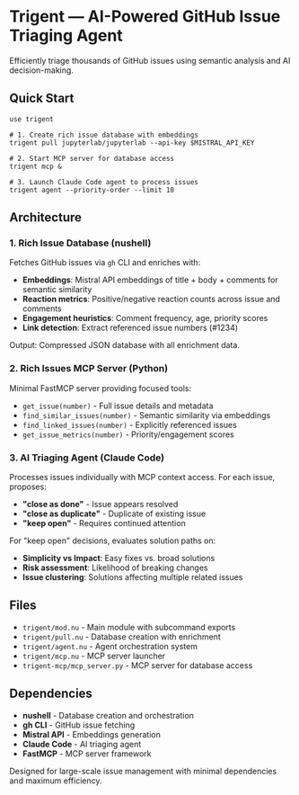 # Trigent — AI-Powered GitHub Issue Triaging Agent

Efficiently triage thousands of GitHub issues using semantic analysis and AI decision-making.

## Quick Start

```nu
use trigent

# 1. Create rich issue database with embeddings
trigent pull jupyterlab/jupyterlab --api-key $MISTRAL_API_KEY

# 2. Start MCP server for database access  
trigent mcp &

# 3. Launch Claude Code agent to process issues
trigent agent --priority-order --limit 10
```

## Architecture

### 1. Rich Issue Database (nushell)
Fetches GitHub issues via `gh` CLI and enriches with:
- **Embeddings**: Mistral API embeddings of title + body + comments for semantic similarity
- **Reaction metrics**: Positive/negative reaction counts across issue and comments
- **Engagement heuristics**: Comment frequency, age, priority scores
- **Link detection**: Extract referenced issue numbers (#1234)

Output: Compressed JSON database with all enrichment data.

### 2. Rich Issues MCP Server (Python)
Minimal FastMCP server providing focused tools:
- `get_issue(number)` - Full issue details and metadata
- `find_similar_issues(number)` - Semantic similarity via embeddings  
- `find_linked_issues(number)` - Explicitly referenced issues
- `get_issue_metrics(number)` - Priority/engagement scores

### 3. AI Triaging Agent (Claude Code)
Processes issues individually with MCP context access. For each issue, proposes:
- **"close as done"** - Issue appears resolved
- **"close as duplicate"** - Duplicate of existing issue
- **"keep open"** - Requires continued attention

For "keep open" decisions, evaluates solution paths on:
- **Simplicity vs Impact**: Easy fixes vs. broad solutions
- **Risk assessment**: Likelihood of breaking changes
- **Issue clustering**: Solutions affecting multiple related issues

## Files

- `trigent/mod.nu` - Main module with subcommand exports
- `trigent/pull.nu` - Database creation with enrichment  
- `trigent/agent.nu` - Agent orchestration system
- `trigent/mcp.nu` - MCP server launcher
- `trigent-mcp/mcp_server.py` - MCP server for database access

## Dependencies

- **nushell** - Database creation and orchestration
- **gh CLI** - GitHub issue fetching
- **Mistral API** - Embeddings generation
- **Claude Code** - AI triaging agent
- **FastMCP** - MCP server framework

Designed for large-scale issue management with minimal dependencies and maximum efficiency.
